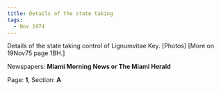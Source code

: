 ```yaml
---  
title: Details of the state taking  
tags:  
  - Nov 1974  
---  
```

  
Details of the state taking control of Lignumvitae Key. [Photos] [More on 19Nov75 page 1BH.]  
  
Newspapers: **Miami Morning News or The Miami Herald**  
  
Page: **1**, Section: **A** 
